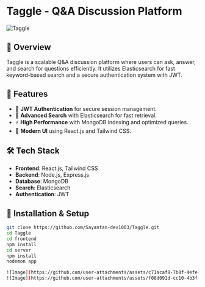 # Taggle - Q&A Discussion Platform

![Taggle](https://img.shields.io/badge/Tech-Node.js%20%7C%20React.js%20%7C%20MongoDB-blue)

## 📌 Overview
Taggle is a scalable Q&A discussion platform where users can ask, answer, and search for questions efficiently. It utilizes Elasticsearch for fast keyword-based search and a secure authentication system with JWT.

## 🚀 Features
- 🔐 **JWT Authentication** for secure session management.
- 🔎 **Advanced Search** with Elasticsearch for fast retrieval.
- ⚡ **High Performance** with MongoDB indexing and optimized queries.
- 🎨 **Modern UI** using React.js and Tailwind CSS.

## 🛠 Tech Stack
- **Frontend**: React.js, Tailwind CSS
- **Backend**: Node.js, Express.js
- **Database**: MongoDB
- **Search**: Elasticsearch
- **Authentication**: JWT

## 🔧 Installation & Setup
```bash
git clone https://github.com/Sayantan-dev1003/Taggle.git
cd Taggle
cd frontend
npm install
cd server
npm install
nodemon app

![Image](https://github.com/user-attachments/assets/c71acaf8-7b8f-4efe-abe9-25413cf6649a)
![Image](https://github.com/user-attachments/assets/f08d091d-cc10-4b3f-8167-e85bd1eadc26)
